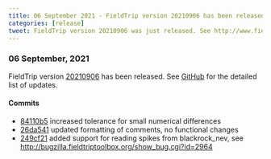 ```yaml
---
title: 06 September 2021 - FieldTrip version 20210906 has been released
categories: [release]
tweet: FieldTrip version 20210906 was just released. See http://www.fieldtriptoolbox.org/#06-september-2021
---
```


### 06 September, 2021

FieldTrip version [20210906](http://github.com/fieldtrip/fieldtrip/releases/tag/20210906) has been released.
See [GitHub](https://github.com/fieldtrip/fieldtrip/compare/20210904...20210906) for the detailed list of updates.

#### Commits

- [84110b5](http://github.com/fieldtrip/fieldtrip/commit/84110b5) increased tolerance for small numerical differences
- [26da541](http://github.com/fieldtrip/fieldtrip/commit/26da541) updated formatting of comments, no functional changes
- [249cf21](http://github.com/fieldtrip/fieldtrip/commit/249cf21) added support for reading spikes from blackrock_nev, see http://bugzilla.fieldtriptoolbox.org/show_bug.cgi?id=2964
